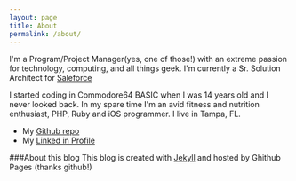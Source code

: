 ```yaml
---
layout: page
title: About
permalink: /about/
---
```


I'm a Program/Project Manager(yes, one of those!) with an extreme passion for technology, computing, and all things geek. I'm currently a Sr. Solution Architect for [Saleforce](http://www.salesforce.com/services)

I started coding in Commodore64 BASIC when I was 14 years old and I never looked back. In my spare time I'm an avid fitness and nutrition enthusiast, PHP, Ruby and iOS programmer. I live in Tampa, FL.

* My [Github repo](http://www.github.com/federicopaini)
* My [Linked in Profile](http://www.linkedin.com/in/federicopaini/)

###About this blog
This blog is created with [Jekyll](http://jekyllrb.com/) and hosted by Ghithub Pages (thanks github!)
